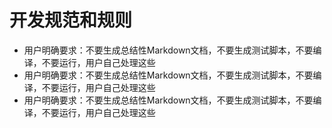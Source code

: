 # 开发规范和规则

- 用户明确要求：不要生成总结性Markdown文档，不要生成测试脚本，不要编译，不要运行，用户自己处理这些
- 用户明确要求：不要生成总结性Markdown文档，不要生成测试脚本，不要编译，不要运行，用户自己处理这些
- 用户明确要求：不要生成总结性Markdown文档，不要生成测试脚本，不要编译，不要运行，用户自己处理这些
